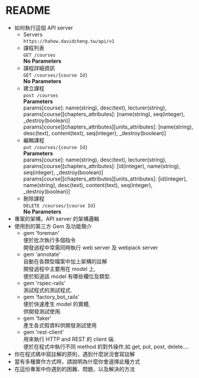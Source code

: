 # README  
  
* 如何執行這個 API server  
  - Servers  
    `https://hahow.davidcheng.tw/api/v1`  
  - 課程列表  
    `GET /courses`  
    **No Parameters**  
  - 課程詳細資訊  
    `GET /courses/{course Id}`  
    **No Parameters**  
  - 建立課程  
    `post /courses`  
    **Parameters**  
    params[course]: name(string), desc(text), lecturer(string),   
    params[course][chapters_attributes]: [name(string), seq(integer), _destroy(boolean)]  
    params[course][chapters_attributes][units_attributes]: [name(string), desc(text), content(text), seq(integer), _destroy(boolean)]  
  - 編輯課程  
    `put /courses/{course Id}`  
    **Parameters**  
    params[course]: name(string), desc(text), lecturer(string),   
    params[course][chapters_attributes]: [id(integer), name(string), seq(integer), _destroy(boolean)]  
    params[course][chapters_attributes][units_attributes]: [id(integer), name(string), desc(text), content(text), seq(integer), _destroy(boolean)]      
  - 刪除課程  
    `DELETE /courses/{course Id}`  
    **No Parameters**  
* 專案的架構，API server 的架構邏輯  
* 使用到的第三方 Gem 及功能簡介  
  - gem 'foreman'  
    便於批次執行多個指令  
    開發過程中常需同時執行 web server 及 webpack server  
  - gem 'annotate'  
    自動在各類型檔案中加上架構的註解  
    開發過程中主要用在 model 上,  
    便於知道該 model 有哪些欄位及類型.  
  - gem 'rspec-rails'  
    測試程式的測試程式.  
  - gem 'factory_bot_rails'  
    便於快速產生 model 的實體,  
    供開發測試使用.  
  - gem 'faker'  
    產生各式假資料供開發測試使用  
  - gem 'rest-client'  
    用來執行 HTTP and REST 的 client 端.  
    便於在程式中執行不同 method 的對外操作,如 get, put, post, delete....  
* 你在程式碼中寫註解的原則，遇到什麼狀況會寫註解  
* 當有多種實作方式時，請說明為什麼你會選擇此種方式  
* 在這份專案中你遇到的困難、問題，以及解決的方法